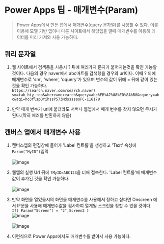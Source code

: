 # Power Apps 팁 - 매개변수(Param)
> Power Apps에서 만든 앱에서 매개변수(query 문자열)를 사용할 수 있다. 이를 이용해 모델 기반 앱이나 다른 사이트에서 해당앱을 열때 매개변수를 이용해 데이터를 미리 가져와 사용 가능하다.

## 쿼리 문자열

1. 웹 사이트에서 검색등을 사용시 ? 뒤에 여러가지 문자가 붙어지는것을 확인 가능할 것이다. 다음의 경우 naver에서 abc마트를 검색했을 경우의 url이다. 이때 ? 듸에 매개변수로 'sm', 'where', 'oquery'가 있으며 변수의 값이 뒤에 = 뒤에 같이 있는것을 확인 가능하다.<br>`https://search.naver.com/search.naver?sm=tab_hty.top&where=nexearch&query=abc%EB%A7%88%ED%8A%B8&oquery=abc&tqi=ho3flsp0YihssP573MdssssssFC-116178`

2. 만약 매개 변수가 url에 붙더라도 서버나 웹앱에서 매개 변수를 찾지 않으면 무시가 된다.(딱히 에러를 반환하지 않음)

## 캔버스 앱에서 매개변수 사용

1. 캔버스앱의 편집창에 들어가 'Label 컨트롤'을 생성하고 'Text' 속성에 `Param("MyID")`입력<br><br>![image](https://user-images.githubusercontent.com/39551265/170203475-04b91c2d-31c7-44f7-a569-0f282e9c6a22.png)<br>

2. 웹앱의 실행 Url 뒤에 `?MyID=ABC123`을 더해 접속한다. 'Label 컨트롤'에 매개변수 값이 추가된 것을 확인 가능하다.<br><br>![image](https://user-images.githubusercontent.com/39551265/170204926-7e27291b-db42-4738-a8a1-0ba94171e733.png)<br>

3. 만약 화면을 열었을시의 화면을 매개변수를 사용해서 정하고 싶다면 Onscreen 에서 IF문을 사용해 매개변수값을 검사하여 열게될 스크린을 정할 수 있을 것이다.<br>`If( Param("Screen") = "2",Screen2 )`<br>![image](https://user-images.githubusercontent.com/39551265/170213807-26ae4bf9-cf8c-47a6-89a4-7d98ebf3615f.png)<br><br>![image](https://user-images.githubusercontent.com/39551265/170214154-85052ebc-3e3c-4b84-9286-7122987aa263.png)<br>

4. 이런식으로 Power Apps에서도 매개변수를 받아서 사용 가능하다.